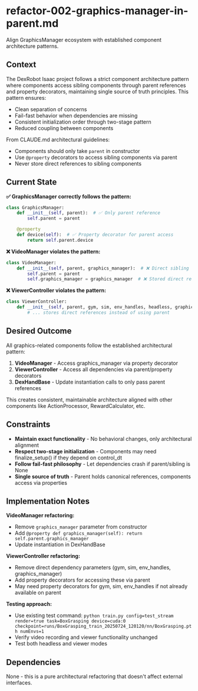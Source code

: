 # refactor-002-graphics-manager-in-parent.md

Align GraphicsManager ecosystem with established component architecture patterns.

## Context

The DexRobot Isaac project follows a strict component architecture pattern where components access sibling components through parent references and property decorators, maintaining single source of truth principles. This pattern ensures:

- Clean separation of concerns
- Fail-fast behavior when dependencies are missing
- Consistent initialization order through two-stage pattern
- Reduced coupling between components

From CLAUDE.md architectural guidelines:
- Components should only take `parent` in constructor
- Use `@property` decorators to access sibling components via parent
- Never store direct references to sibling components

## Current State

**✅ GraphicsManager correctly follows the pattern:**
```python
class GraphicsManager:
    def __init__(self, parent):  # ✅ Only parent reference
        self.parent = parent

    @property
    def device(self):  # ✅ Property decorator for parent access
        return self.parent.device
```

**❌ VideoManager violates the pattern:**
```python
class VideoManager:
    def __init__(self, parent, graphics_manager):  # ❌ Direct sibling reference
        self.parent = parent
        self.graphics_manager = graphics_manager  # ❌ Stored direct reference
```

**❌ ViewerController violates the pattern:**
```python
class ViewerController:
    def __init__(self, parent, gym, sim, env_handles, headless, graphics_manager):  # ❌ Multiple direct references
        # ... stores direct references instead of using parent
```

## Desired Outcome

All graphics-related components follow the established architectural pattern:

1. **VideoManager** - Access graphics_manager via property decorator
2. **ViewerController** - Access all dependencies via parent/property decorators
3. **DexHandBase** - Update instantiation calls to only pass parent references

This creates consistent, maintainable architecture aligned with other components like ActionProcessor, RewardCalculator, etc.

## Constraints

- **Maintain exact functionality** - No behavioral changes, only architectural alignment
- **Respect two-stage initialization** - Components may need finalize_setup() if they depend on control_dt
- **Follow fail-fast philosophy** - Let dependencies crash if parent/sibling is None
- **Single source of truth** - Parent holds canonical references, components access via properties

## Implementation Notes

**VideoManager refactoring:**
- Remove `graphics_manager` parameter from constructor
- Add `@property def graphics_manager(self): return self.parent.graphics_manager`
- Update instantiation in DexHandBase

**ViewerController refactoring:**
- Remove direct dependency parameters (gym, sim, env_handles, graphics_manager)
- Add property decorators for accessing these via parent
- May need property decorators for gym, sim, env_handles if not already available on parent

**Testing approach:**
- Use existing test command: `python train.py config=test_stream render=true task=BoxGrasping device=cuda:0 checkpoint=runs/BoxGrasping_train_20250724_120120/nn/BoxGrasping.pth numEnvs=1`
- Verify video recording and viewer functionality unchanged
- Test both headless and viewer modes

## Dependencies

None - this is a pure architectural refactoring that doesn't affect external interfaces.
